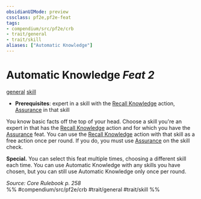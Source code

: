 ```yaml
---
obsidianUIMode: preview
cssclass: pf2e,pf2e-feat
tags:
- compendium/src/pf2e/crb
- trait/general
- trait/skill
aliases: ["Automatic Knowledge"]
---
```

# Automatic Knowledge  *Feat 2*  
[general](../../rules/traits/general.md)  [skill](../../rules/traits/skill.md)  

- **Prerequisites**: expert in a skill with the [Recall Knowledge](../../rules/actions/recall-knowledge.md) action, [Assurance](assurance.md) in that skill

You know basic facts off the top of your head. Choose a skill you're an expert in that has the [Recall Knowledge](../../rules/actions/recall-knowledge.md) action and for which you have the [Assurance](assurance.md) feat. You can use the [Recall Knowledge](../../rules/actions/recall-knowledge.md) action with that skill as a free action once per round. If you do, you must use [Assurance](assurance.md) on the skill check.

**Special.** You can select this feat multiple times, choosing a different skill each time. You can use Automatic Knowledge with any skills you have chosen, but you can still use Automatic Knowledge only once per round.

*Source: Core Rulebook p. 258*  
%% #compendium/src/pf2e/crb #trait/general #trait/skill %%